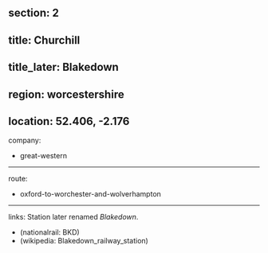 section: 2
----
title: Churchill
----
title_later: Blakedown
----
region: worcestershire
----
location: 52.406, -2.176
----
company:
- great-western
----
route:
- oxford-to-worchester-and-wolverhampton
----
links:
Station later renamed *Blakedown*.
- (nationalrail: BKD)
- (wikipedia: Blakedown_railway_station)
